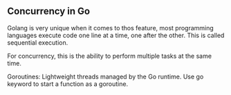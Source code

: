 ## Concurrency in Go

Golang is very unique when it comes to thos feature, most programming languages execute code one line at a time, one after the other. This is called sequential execution.

For concurrency, this is the ability to perform multiple tasks at the same time. 

Goroutines: Lightweight threads managed by the Go runtime. Use go keyword to start a function as a goroutine.